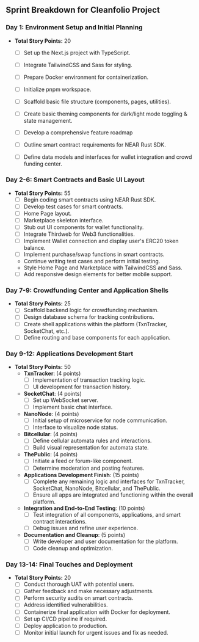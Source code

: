 ## Sprint Breakdown for Cleanfolio Project

### Day 1: Environment Setup and Initial Planning

- **Total Story Points:** 20
    - [ ] Set up the Next.js project with TypeScript.
    - [ ] Integrate TailwindCSS and Sass for styling.
    - [ ] Prepare Docker environment for containerization.
    - [ ] Initialize pnpm workspace.
    - [ ] Scaffold basic file structure (components, pages, utilities).
    - [ ] Create basic theming components for dark/light mode toggling & state management.

    - [ ] Develop a comprehensive feature roadmap
    - [ ] Outline smart contract requirements for NEAR Rust SDK.
    - [ ] Define data models and interfaces for wallet integration and crowd funding center.

### Day 2-6: Smart Contracts and Basic UI Layout

- **Total Story Points:** 55
    - [ ] Begin coding smart contracts using NEAR Rust SDK.
    - [ ] Develop test cases for smart contracts.
    - [ ] Home Page layout.
    - [ ] Marketplace skeleton interface.
    - [ ] Stub out UI components for wallet functionality.
    - [ ] Integrate Thirdweb for Web3 functionalities.
    - [ ] Implement Wallet connection and display user's ERC20 token balance.
    - [ ] Implement purchase/swap functions in smart contracts.
    - Continue writing test cases and perform initial testing.
    - Style Home Page and Marketplace with TailwindCSS and Sass.
    - [ ] Add responsive design elements for better mobile support.

### Day 7-9: Crowdfunding Center and Application Shells
- **Total Story Points:** 25
    - [ ] Scaffold backend logic for crowdfunding mechanism.
    - [ ] Design database schema for tracking contributions.
    - [ ] Create shell applications within the platform (TxnTracker, SocketChat, etc.).
    - [ ] Define routing and base components for each application.

### Day 9-12: Applications Development Start

- **Total Story Points:** 50
  - **TxnTracker**: (4 points)
    - [ ] Implementation of transaction tracking logic.
    - [ ] UI development for transaction history.

  - **SocketChat**: (4 points)
    - [ ] Set up WebSocket server.
    - [ ] Implement basic chat interface.

  - **NanoNode**: (4 points)
    - [ ] Initial setup of microservice for node communication.
    - [ ] Interface to visualize node status.

  - **Bitcellular**: (4 points)
    - [ ] Define cellular automata rules and interactions.
    - [ ] Build visual representation for automata state.

  - **ThePublic**: (4 points)
    - [ ] Initiate a feed or forum-like component.
    - [ ] Determine moderation and posting features.

  - **Applications Development Finish**: (15 points)
    - [ ] Complete any remaining logic and interfaces for TxnTracker, SocketChat, NanoNode, Bitcellular, and ThePublic.
    - [ ] Ensure all apps are integrated and functioning within the overall platform.

  - **Integration and End-to-End Testing**: (10 points)
    - [ ] Test integration of all components, applications, and smart contract interactions.
    - [ ] Debug issues and refine user experience.

  - **Documentation and Cleanup**: (5 points)
    - [ ] Write developer and user documentation for the platform.
    - [ ] Code cleanup and optimization.

### Day 13-14: Final Touches and Deployment

- **Total Story Points:** 20
    - [ ] Conduct thorough UAT with potential users.
    - [ ] Gather feedback and make necessary adjustments.
    - [ ] Perform security audits on smart contracts.
    - [ ] Address identified vulnerabilities.
    - [ ] Containerize final application with Docker for deployment.
    - [ ] Set up CI/CD pipeline if required.
    - [ ] Deploy application to production.
    - [ ] Monitor initial launch for urgent issues and fix as needed.